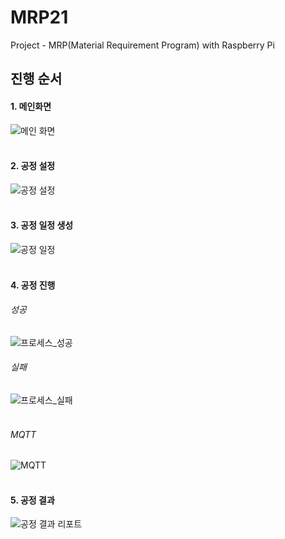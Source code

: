 # MRP21
Project - MRP(Material Requirement Program) with Raspberry Pi<br/>

## 진행 순서
#### 1. 메인화면
![메인 화면](https://github.com/HongryeolSeong/MiniProject_SimpleMRP/blob/main/Img/main.png)
<br/>
<br/>

#### 2. 공정 설정
![공정 설정](https://github.com/HongryeolSeong/MiniProject_SimpleMRP/blob/main/Img/%EC%84%A4%EC%A0%95%EC%9E%85%EB%A0%A5%EB%B0%8F%EC%82%AD%EC%A0%9C.gif)
<br/>
<br/>

#### 3. 공정 일정 생성
![공정 일정](https://github.com/HongryeolSeong/MiniProject_SimpleMRP/blob/main/Img/%EC%8A%A4%EC%BC%80%EC%A4%84%EC%9E%85%EB%A0%A5.gif)
<br/>
<br/>

#### 4. 공정 진행
###### 성공
![프로세스_성공](https://github.com/HongryeolSeong/MiniProject_SimpleMRP/blob/main/Img/%ED%94%84%EB%A1%9C%EC%84%B8%EC%8A%A4_%EC%84%B1%EA%B3%B5.gif)
###### 실패
![프로세스_실패](https://github.com/HongryeolSeong/MiniProject_SimpleMRP/blob/main/Img/%ED%94%84%EB%A1%9C%EC%84%B8%EC%8A%A4_%EC%8B%A4%ED%8C%A8.gif)
<br/>
<br/>

###### MQTT
![MQTT](https://github.com/HongryeolSeong/MiniProject_SimpleMRP/blob/main/Img/mqtt.gif)
<br/>
<br/>

#### 5. 공정 결과
![공정 결과 리포트](https://github.com/HongryeolSeong/MiniProject_SimpleMRP/blob/main/Img/%EB%A6%AC%ED%8F%AC%ED%8A%B8.gif)
<br/>
